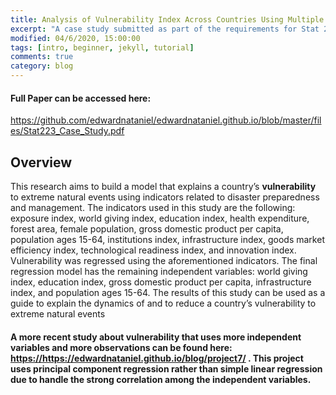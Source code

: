 ```yaml
---
title: Analysis of Vulnerability Index Across Countries Using Multiple Linear Regression
excerpt: "A case study submitted as part of the requirements for Stat 223: Applied Regression Analysis"
modified: 04/6/2020, 15:00:00
tags: [intro, beginner, jekyll, tutorial]
comments: true
category: blog
---
```


#### Full Paper can be accessed here:
<a href="https://github.com/edwardnataniel/edwardnataniel.github.io/blob/master/files/Stat223_Case_Study.pdf"> https://github.com/edwardnataniel/edwardnataniel.github.io/blob/master/files/Stat223_Case_Study.pdf </a>

## Overview
This research aims to build a model that explains a country’s **vulnerability** to extreme natural events using indicators related to disaster preparedness and management. The indicators used in this study are the following: exposure index, world giving index, education index, health expenditure, forest area, female population, gross domestic product per capita, population ages 15-64, institutions index, infrastructure index, goods market efficiency index, technological readiness index, and innovation index. Vulnerability was regressed using the aforementioned indicators. The final regression model has the remaining independent variables: world giving index, education index, gross domestic product per capita, infrastructure index, and population ages 15-64. The results of this study can be used as a guide to explain the dynamics of and to reduce a country’s vulnerability to extreme natural events

#### A more recent study about vulnerability that uses more independent variables and more observations can be found here: <a href="https://https://edwardnataniel.github.io/blog/project7/"> https://https://edwardnataniel.github.io/blog/project7/ </a>. This project uses principal component regression rather than simple linear regression due to handle the strong correlation among the independent variables.
